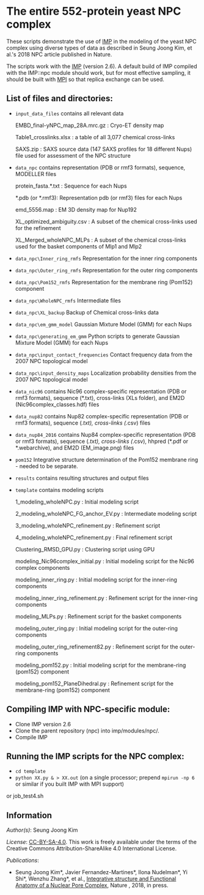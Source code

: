 # The entire 552-protein yeast NPC complex

These scripts demonstrate the use of [IMP](http://salilab.org/imp) in the modeling of the yeast NPC complex using diverse types of data as described in Seung Joong Kim, et al.'s 2018 NPC article published in Nature.

The scripts work with the [IMP](http://salilab.org/imp) (version 2.6).
A default build of IMP compiled with the IMP::npc module should work, but for most effective sampling, it should
be built with [MPI](http://integrativemodeling.org/nightly/doc/html/namespaceIMP_1_1mpi.html) so that replica exchange can be used.

## List of files and directories:

- `input_data_files`		            contains all relevant data

  EMBD_final-yNPC_map_28A.mrc.gz  : Cryo-ET density map
  
  Table1_crosslinks.xlsx : a table of all 3,077 chemical cross-links
  
  SAXS.zip  : SAXS source data (147 SAXS profiles for 18 different Nups) file used for assessment of the NPC structure 
  
- `data_npc`		            contains representation (PDB or rmf3 formats), sequence, MODELLER files

   protein_fasta.*.txt : Sequence for each Nups
   
   *.pdb (or *.rmf3): Representation pdb (or rmf3) files for each Nups
   
   emd_5556.map : EM 3D density map for Nup192
   
   XL_optimized_ambiguity.csv : A subset of the chemical cross-links used for the refinement
   
   XL_Merged_wholeNPC_MLPs : A subset of the chemical cross-links used for the basket components of Mlp1 and Mlp2
   
- `data_npc\Inner_ring_rmfs`		  Representation for the inner ring components
- `data_npc\Outer_ring_rmfs`		  Representation for the outer ring components
- `data_npc\Pom152_rmfs`		  Representation for the membrane ring (Pom152) component
- `data_npc\WholeNPC_rmfs`		  Intermediate files
- `data_npc\XL_backup`		  Backup of Chemical cross-links data
- `data_npc\em_gmm_model`		  Gaussian Mixture Model (GMM) for each Nups
- `data_npc\generating_em_gmm`		  Python scripts to generate Gaussian Mixture Model (GMM) for each Nups
- `data_npc\input_contact_frequencies`		  Contact frequency data from the 2007 NPC topological model
- `data_npc\input_density_maps`		  Localization probability densities from the 2007 NPC topological model

- `data_nic96`		            contains Nic96 complex-specific representation (PDB or rmf3 formats), sequence (*.txt), cross-links (XLs folder), and EM2D (Nic96complex_classes.hdf) files
- `data_nup82`		            contains Nup82 complex-specific representation (PDB or rmf3 formats), sequence (*.txt), cross-links (*.csv) files 
- `data_nup84_2016`		            contains Nup84 complex-specific representation (PDB or rmf3 formats), sequence (*.txt), cross-links (*.csv), hhpred (*.pdf or *.webarchive), and EM2D (EM_image.png) files 
- `pom152`		            Integrative structure determination of the Pom152 membrane ring - needed to be separate.

- `results`		                      contains resulting structures and output files
- `template`			                  contains modeling scripts

  1_modeling_wholeNPC.py  : Initial modeling script

  2_modeling_wholeNPC_FG_anchor_EV.py : Intermediate modeling script

  3_modeling_wholeNPC_refinement.py : Refinement script

  4_modeling_wholeNPC_refinement.py : Final refinement script
  
  Clustering_RMSD_GPU.py : Clustering script using GPU

  modeling_Nic96complex_initial.py : Initial modeling script for the Nic96 complex components
  
  modeling_inner_ring.py : Initial modeling script for the inner-ring components
  
  modeling_inner_ring_refinement.py : Refinement script for the inner-ring components
  
  modeling_MLPs.py : Refinement script for the basket components
  
  modeling_outer_ring.py : Initial modeling script for the outer-ring components

  modeling_outer_ring_refinement82.py : Refinement script for the outer-ring components
  
  modeling_pom152.py : Initial modeling script for the membrane-ring (pom152) component
  
  modeling_pom152_PlaneDihedral.py : Refinement script for the membrane-ring (pom152) component
  


## Compiling IMP with NPC-specific module:
- Clone IMP version 2.6
- Clone the parent repository (npc) into imp/modules/npc/.
- Compile IMP

## Running the IMP scripts for the NPC complex:
- `cd template`
- `python XX.py & > XX.out` (on a single processor; prepend `mpirun -np 6` or similar if you built IMP with MPI support)

or job_test4.sh

## Information

_Author(s)_: Seung Joong Kim

_License_: [CC-BY-SA-4.0](https://creativecommons.org/licenses/by-sa/4.0/legalcode).
This work is freely available under the terms of the Creative Commons
Attribution-ShareAlike 4.0 International License.

_Publications_:
- Seung Joong Kim\*, Javier Fernandez-Martines\*, Ilona Nudelman\*, Yi Shi\*, Wenzhu Zhang\*, et al., [Integrative structure and Functional Anatomy of a Nuclear Pore Complex](http://www.nature.com/nature/journal/), Nature , 2018, in press.

